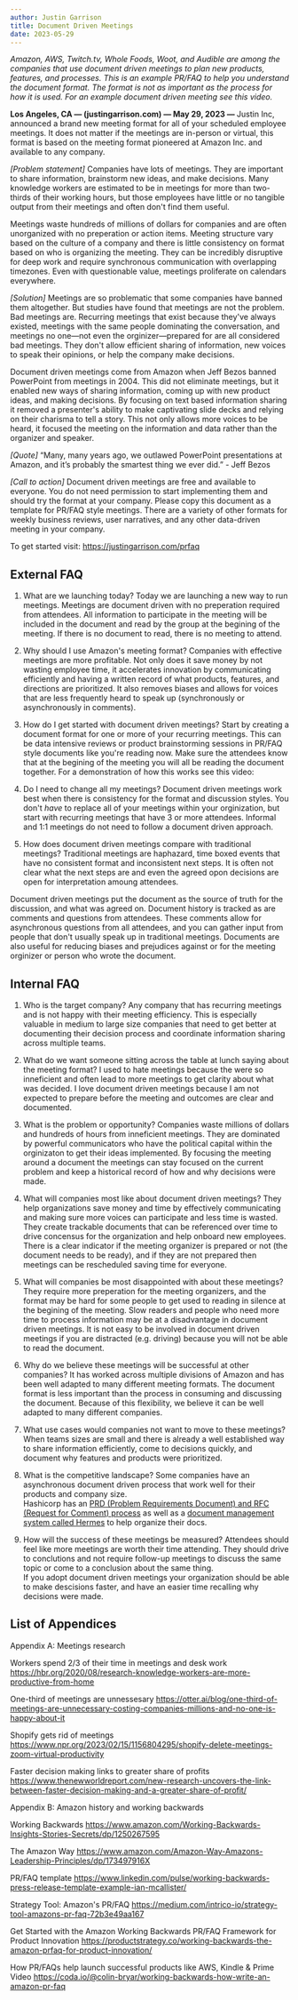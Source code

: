 ```yaml
---
author: Justin Garrison
title: Document Driven Meetings
date: 2023-05-29
---
```

_Amazon, AWS, Twitch.tv, Whole Foods, Woot, and Audible are among the companies that use document driven meetings to plan new products, features, and processes. This is an example PR/FAQ to help you understand the document format. The format is not as important as the process for how it is used. For an example document driven meeting see this video._

**Los Angeles, CA — (justingarrison.com) — May 29, 2023 —** Justin Inc, announced a brand new meeting format for all of your scheduled employee meetings. It does not matter if the meetings are in-person or virtual, this format is based on the meeting format pioneered at Amazon Inc. and available to any company.

_[Problem statement]_ Companies have lots of meetings. They are important to share information, brainstorm new ideas, and make decisions. Many knowledge workers are estimated to be in meetings for more than two-thirds of their working hours, but those employees have little or no tangible output from their meetings and often don't find them useful.

Meetings waste hundreds of millions of dollars for companies and are often unorganized with no preperation or action items. Meeting structure vary based on the culture of a company and there is little consistency on format based on who is organizing the meeting. They can be incredibly disruptive for deep work and require synchronous communication with overlapping timezones. Even with questionable value, meetings proliferate on calendars everywhere.

_[Solution]_ Meetings are so problematic that some companies have banned them altogether. But studies have found that meetings are not the problem. Bad meetings are. Recurring meetings that exist because they've always existed, meetings with the same people dominating the conversation, and meetings no one—not even the orginizer—prepared for are all considered bad meetings. They don't allow efficient sharing of information, new voices to speak their opinions, or help the company make decisions.

Document driven meetings come from Amazon when Jeff Bezos banned PowerPoint from meetings in 2004. This did not eliminate meetings, but it enabled new ways of sharing information, coming up with new product ideas, and making decisions. By focusing on text based information sharing it removed a presenter's ability to make captivating slide decks and relying on their charisma to tell a story. This not only allows more voices to be heard, it focused the meeting on the information and data rather than the organizer and speaker.

_[Quote]_ “Many, many years ago, we outlawed PowerPoint presentations at Amazon, and it’s probably the smartest thing we ever did.” - Jeff Bezos

_[Call to action]_ Document driven meetings are free and available to everyone. You do not need permission to start implementing them and should try the format at your company. Please copy this document as a template for PR/FAQ style meetings. There are a variety of other formats for weekly business reviews, user narratives, and any other data-driven meeting in your company.

To get started visit: https://justingarrison.com/prfaq

## External FAQ

1. What are we launching today?
Today we are launching a new way to run meetings. Meetings are document driven with no preperation required from attendees. All information to participate in the meeting will be included in the document and read by the group at the begining of the meeting. If there is no document to read, there is no meeting to attend.

2. Why should I use Amazon's meeting format?
Companies with effective meetings are more profitable. Not only does it save money by not wasting employee time, it accelerates innovation by communicating efficiently and having a written record of what products, features, and directions are prioritized. It also removes biases and allows for voices that are less frequently heard to speak up (synchronously or asynchronously in comments).

3. How do I get started with document driven meetings?
Start by creating a document format for one or more of your recurring meetings. This can be data intensive reviews or product brainstorming sessions in PR/FAQ style documents like you're reading now. Make sure the attendees know that at the begining of the meeting you will all be reading the document together. For a demonstration of how this works see this video: 

4. Do I need to change all my meetings?
Document driven meetings work best when there is consistency for the format and discussion styles. You don't _have_ to replace all of your meetings within your orginization, but start with recurring meetings that have 3 or more attendees. Informal and 1:1 meetings do not need to follow a document driven approach.

5. How does document driven meetings compare with traditional meetings?
Traditional meetings are haphazard, time boxed events that have no consistent format and inconsistent next steps. 
It is often not clear what the next steps are and even the agreed opon decisions are open for interpretation amoung attendees.

Document driven meetings put the document as the source of truth for the discussion, and what was agreed on.
Document history is tracked as are comments and questions from attendees. 
These comments allow for asynchronous questions from all attendees, and you can gather input from people that don't usually speak up in traditional meetings. 
Documents are also useful for reducing biases and prejudices against or for the meeting orginizer or person who wrote the document.

## Internal FAQ

1. Who is the target company?
Any company that has recurring meetings and is not happy with their meeting efficiency.
This is especially valuable in medium to large size companies that need to get better at documenting their decision process and coordinate information sharing across multiple teams.

2. What do we want someone sitting across the table at lunch saying about the meeting format?
I used to hate meetings because the were so inneficient and often lead to more meetings to get clarity about what was decided. 
I love document driven meetings because I am not expected to prepare before the meeting and outcomes are clear and documented.

3. What is the problem or opportunity?
Companies waste millions of dollars and hundreds of hours from inneficient meetings. 
They are dominated by powerful communicators who have the political capital within the orginizaton to get their ideas implemented.
By focusing the meeting around a document the meetings can stay focused on the current problem and keep a historical record of how and why decisions were made.

4. What will companies most like about document driven meetings?
They help organizations save money and time by effectively communicating and making sure more voices can participate and less time is wasted. 
They create trackable documents that can be referenced over time to drive concensus for the organization and help onboard new employees.
There is a clear indicator if the meeting organizer is prepared or not (the document needs to be ready), and if they are not prepared then meetings can be rescheduled saving time for everyone.

5. What will companies be most disappointed with about these meetings?
They require more preperation for the meeting organizers, and the format may be hard for some people to get used to reading in silence at the begining of the meeting.
Slow readers and people who need more time to process information may be at a disadvantage in document driven meetings.
It is not easy to be involved in document driven meetings if you are distracted (e.g. driving) because you will not be able to read the document.

6. Why do we believe these meetings will be successful at other companies?
It has worked across multiple divisions of Amazon and has been well adapted to many different meeting formats.
The document format is less important than the process in consuming and discussing the document.
Because of this flexibility, we believe it can be well adapted to many different companies.

7. What use cases would companies not want to move to these meetings?
When teams sizes are small and there is already a well established way to share information efficiently, come to decisions quickly, and document why features and products were prioritized.

8. What is the competitive landscape?
Some companies have an asynchronous document driven process that work well for their products and company size.  
Hashicorp has an [PRD (Problem Requirements Document) and RFC (Request for Comment) process](https://works.hashicorp.com/articles/writing-practices-and-culture) as well as a [document management system called Hermes](https://www.hashicorp.com/blog/introducing-hermes-an-open-source-document-management-system) to help organize their docs. 

9. How will the success of these meetings be measured?
Attendees should feel like more meetings are worth their time attending.
They should drive to conclutions and not require follow-up meetings to discuss the same topic or come to a conclusion about the same thing.  
If you adopt document driven meetings your organization should be able to make descisions faster, and have an easier time recalling why decisions were made.

## List of Appendices

Appendix A: Meetings research

Workers spend 2/3 of their time in meetings and desk work https://hbr.org/2020/08/research-knowledge-workers-are-more-productive-from-home

One-third of meetings are unnessesary https://otter.ai/blog/one-third-of-meetings-are-unnecessary-costing-companies-millions-and-no-one-is-happy-about-it

Shopify gets rid of meetings https://www.npr.org/2023/02/15/1156804295/shopify-delete-meetings-zoom-virtual-productivity

Faster decision making links to greater share of profits https://www.thenewworldreport.com/new-research-uncovers-the-link-between-faster-decision-making-and-a-greater-share-of-profit/

Appendix B: Amazon history and working backwards

Working Backwards https://www.amazon.com/Working-Backwards-Insights-Stories-Secrets/dp/1250267595

The Amazon Way https://www.amazon.com/Amazon-Way-Amazons-Leadership-Principles/dp/173497916X

PR/FAQ template https://www.linkedin.com/pulse/working-backwards-press-release-template-example-ian-mcallister/

Strategy Tool: Amazon's PR/FAQ https://medium.com/intrico-io/strategy-tool-amazons-pr-faq-72b3e49aa167

Get Started with the Amazon Working Backwards PR/FAQ Framework for Product Innovation https://productstrategy.co/working-backwards-the-amazon-prfaq-for-product-innovation/

How PR/FAQs help launch successful products like AWS, Kindle & Prime Video https://coda.io/@colin-bryar/working-backwards-how-write-an-amazon-pr-faq
